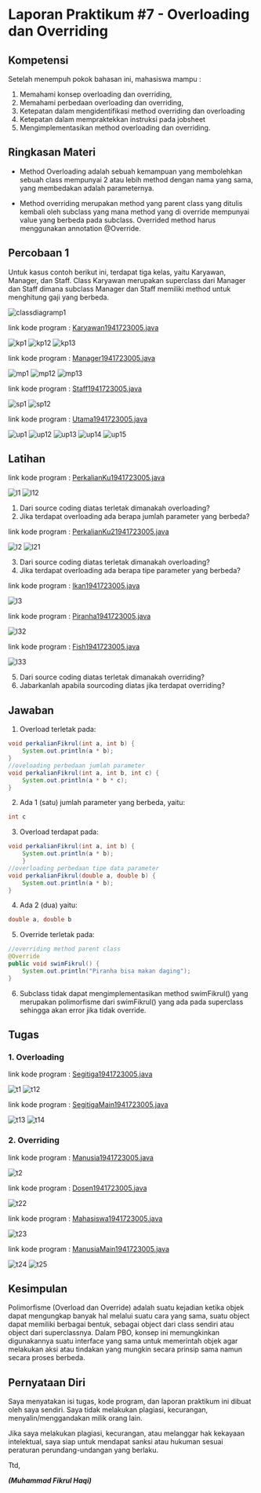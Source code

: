 # Laporan Praktikum #7 - Overloading dan Overriding

## Kompetensi

Setelah menempuh pokok bahasan ini, mahasiswa mampu :
1. Memahami konsep overloading dan overriding,
2. Memahami perbedaan overloading dan overriding,
3. Ketepatan dalam mengidentifikasi method overriding dan overloading
4. Ketepatan dalam mempraktekkan instruksi pada jobsheet
5. Mengimplementasikan method overloading dan overriding.

## Ringkasan Materi

- Method Overloading adalah sebuah kemampuan yang membolehkan sebuah class mempunyai 2 atau lebih method dengan nama yang sama, yang membedakan adalah parameternya.

- Method overriding merupakan method yang parent class yang ditulis kembali oleh subclass yang mana method yang di override mempunyai value yang berbeda pada subclass. Overrided method harus menggunakan annotation @Override.

## Percobaan 1

Untuk kasus contoh berikut ini, terdapat tiga kelas, yaitu Karyawan, Manager, dan Staff. Class Karyawan merupakan superclass dari Manager dan Staff dimana subclass Manager dan Staff memiliki method untuk menghitung gaji yang berbeda.


![classdiagramp1](img/classdiagramp1.PNG)

link kode program : [Karyawan1941723005.java](../../src/7_Overriding_dan_Overloading/Karyawan1941723005.java)

![kp1](img/kp1.PNG)
![kp12](img/kp12.PNG)
![kp13](img/kp13.PNG)

link kode program : [Manager1941723005.java](../../src/7_Overriding_dan_Overloading/Manager1941723005.java)

![mp1](img/mp1.PNG)
![mp12](img/mp12.PNG)
![mp13](img/mp13.PNG)

link kode program : [Staff1941723005.java](../../src/7_Overriding_dan_Overloading/Staff1941723005.java)

![sp1](img/sp1.PNG)
![sp12](img/sp12.PNG)

link kode program : [Utama1941723005.java](../../src/7_Overriding_dan_Overloading/Utama1941723005.java)

![up1](img/up1.PNG)
![up12](img/up12.PNG)
![up13](img/up13.PNG)
![up14](img/up14.PNG)
![up15](img/up15.PNG)

## Latihan

link kode program : [PerkalianKu1941723005.java](../../src/7_Overriding_dan_Overloading/PerkalianKu1941723005.java)

![l1](img/l1.PNG)
![l12](img/l12.PNG)

1. Dari source coding diatas terletak dimanakah overloading?
2. Jika terdapat overloading ada berapa jumlah parameter yang berbeda?

link kode program : [PerkalianKu21941723005.java](../../src/7_Overriding_dan_Overloading/PerkalianKu1941723005.java)

![l2](img/l2.PNG)
![l21](img/l21.PNG)

3. Dari source coding diatas terletak dimanakah overloading?
4. Jika terdapat overloading ada berapa tipe parameter yang berbeda?

link kode program : [Ikan1941723005.java](../../src/7_Overriding_dan_Overloading/PerkalianKu1941723005.java)

![l3](img/l3.PNG)

link kode program : [Piranha1941723005.java](../../src/7_Overriding_dan_Overloading/PerkalianKu1941723005.java)

![l32](img/l32.PNG)

link kode program : [Fish1941723005.java](../../src/7_Overriding_dan_Overloading/PerkalianKu1941723005.java)

![l33](img/l33.PNG)

5. Dari source coding diatas terletak dimanakah overriding?
6. Jabarkanlah apabila sourcoding diatas jika terdapat overriding?

## Jawaban

1. Overload terletak pada:
```java
void perkalianFikrul(int a, int b) {
    System.out.println(a * b);
}
//oveloading perbedaan jumlah parameter
void perkalianFikrul(int a, int b, int c) {
    System.out.println(a * b * c);
}
```

2. Ada 1 (satu) jumlah parameter yang berbeda, yaitu:
```java
int c
```

3. Overload terdapat pada:
```java
void perkalianFikrul(int a, int b) {
    System.out.println(a * b);
    }
//overloading perbedaan tipe data parameter 
void perkalianFikrul(double a, double b) {
    System.out.println(a * b);
}
```

4. Ada 2 (dua) yaitu:
```java
double a, double b
```

5. Override terletak pada:
```java
//overriding method parent class
@Override
public void swimFikrul() {
    System.out.println("Piranha bisa makan daging");
}
```

6. Subclass tidak dapat mengimplementasikan method swimFikrul() yang merupakan polimorfisme dari swimFikrul() yang ada pada superclass sehingga akan error jika tidak override.

## Tugas

### 1. Overloading

link kode program : [Segitiga1941723005.java](../../src/7_Overriding_dan_Overloading/PerkalianKu1941723005.java)

![t1](img/t1.PNG)
![t12](img/t12.PNG)

link kode program : [SegitigaMain1941723005.java](../../src/7_Overriding_dan_Overloading/PerkalianKu1941723005.java)

![t13](img/t13.PNG)
![t14](img/t14.PNG)

### 2. Overriding

link kode program : [Manusia1941723005.java](../../src/7_Overriding_dan_Overloading/PerkalianKu1941723005.java)

![t2](img/t2.PNG)

link kode program : [Dosen1941723005.java](../../src/7_Overriding_dan_Overloading/PerkalianKu1941723005.java)

![t22](img/t22.PNG)

link kode program : [Mahasiswa1941723005.java](../../src/7_Overriding_dan_Overloading/PerkalianKu1941723005.java)

![t23](img/t23.PNG)

link kode program : [ManusiaMain1941723005.java](../../src/7_Overriding_dan_Overloading/PerkalianKu1941723005.java)

![t24](img/t24.PNG)
![t25](img/t25.PNG)

## Kesimpulan

Polimorfisme (Overload dan Override) adalah suatu kejadian ketika objek dapat mengungkap banyak hal melalui suatu cara yang sama, suatu object dapat memiliki berbagai bentuk, sebagai object dari class sendiri atau object dari superclassnya. Dalam PBO, konsep ini memungkinkan digunakannya suatu interface yang sama untuk memerintah objek agar melakukan aksi atau tindakan yang mungkin secara prinsip sama namun secara proses berbeda.

## Pernyataan Diri

Saya menyatakan isi tugas, kode program, dan laporan praktikum ini dibuat oleh saya sendiri. Saya tidak melakukan plagiasi, kecurangan, menyalin/menggandakan milik orang lain.

Jika saya melakukan plagiasi, kecurangan, atau melanggar hak kekayaan intelektual, saya siap untuk mendapat sanksi atau hukuman sesuai peraturan perundang-undangan yang berlaku.

Ttd,

***(Muhammad Fikrul Haqi)***